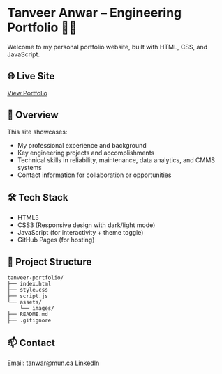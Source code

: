 # Tanveer Anwar – Engineering Portfolio 👷‍♂️

Welcome to my personal portfolio website, built with HTML, CSS, and JavaScript.

## 🌐 Live Site
[View Portfolio](https://tanwar111999.github.io/tanveer-portfolio/)

## 📌 Overview

This site showcases:
- My professional experience and background
- Key engineering projects and accomplishments
- Technical skills in reliability, maintenance, data analytics, and CMMS systems
- Contact information for collaboration or opportunities

## 🛠 Tech Stack

- HTML5
- CSS3 (Responsive design with dark/light mode)
- JavaScript (for interactivity + theme toggle)
- GitHub Pages (for hosting)

## 📁 Project Structure

```
tanveer-portfolio/
├── index.html
├── style.css
├── script.js
└── assets/
    └── images/
├── README.md
├── .gitignore
```

## 📫 Contact

Email: tanwar@mun.ca
[LinkedIn](https://www.linkedin.com/in/tanveeranwar99)
